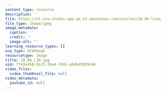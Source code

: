 ```yaml
---
content_type: resource
description: ''
file: https://ol-ocw-studio-app-qa.s3.amazonaws.com/courses/18-06-linear-algebra-spring-2010/7f43e4585b1376a47691a56b45059c84_18.06_L30.jpg
file_type: image/jpeg
image_metadata:
  caption: ''
  credit: ''
  image-alt: ''
learning_resource_types: []
ocw_type: OCWImage
resourcetype: Image
title: 18.06_L30.jpg
uid: 7f43e458-5b13-76a4-7691-a56b45059c84
video_files:
  video_thumbnail_file: null
video_metadata:
  youtube_id: null
---
```

